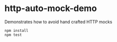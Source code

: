 # http-auto-mock-demo
Demonstrates how to avoid hand crafted HTTP mocks

    npm install
    npm test
    